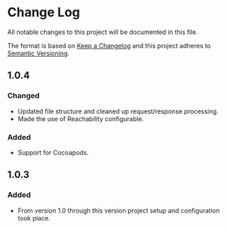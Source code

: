 # Change Log
All notable changes to this project will be documented in this file.

The format is based on [Keep a Changelog](http://keepachangelog.com/)
and this project adheres to [Semantic Versioning](http://semver.org/).

[comment]: # (Use only the following tags: Added, Changed, Deprecated, Removed, Fixed, Security)

## 1.0.4
### Changed
- Updated file structure and cleaned up request/response processing.
- Made the use of Reachability configurable.
### Added
- Support for Cocoapods.

## 1.0.3
### Added
- From version 1.0 through this version project setup and configuration took place.

